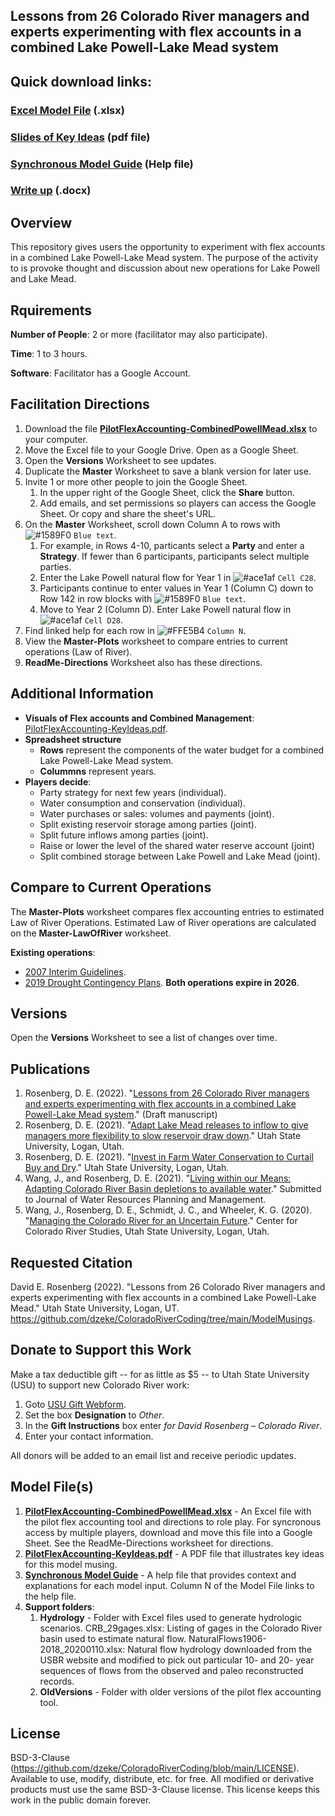 ## Lessons from 26 Colorado River managers and experts experimenting with flex accounts in a combined Lake Powell-Lake Mead  system

## Quick download links:
### [Excel Model File](https://github.com/dzeke/ColoradoRiverCoding/raw/main/ModelMusings/PilotFlexAccounting-CombinedPowellMead.xlsx) (.xlsx)
### [Slides of Key Ideas](https://github.com/dzeke/ColoradoRiverCoding/raw/main/ModelMusings/PilotFlexAccounting-KeyIdeas.pdf) (pdf file)
### [Synchronous Model Guide](https://github.com/dzeke/ColoradoRiverCoding/blob/main/ModelMusings/Support/ModelGuide/ModelGuide-CombinedLakePowellLakeMead.md) (Help file)
### [Write up](https://github.com/dzeke/ColoradoRiverCoding/raw/main/BlogDrafts/3-LessonsFromSynchronouslyModelCombinedLakePowellLakeMeadSystemWith26ColoradoRiverManagersExperts.docx) (.docx)

## Overview														
This repository gives users the opportunity to experiment with flex accounts in a combined Lake Powell-Lake Mead system. The purpose of the activity to is provoke thought and discussion about new operations for Lake Powell and Lake Mead.

## Rquirements
**Number of People**: 2 or more (facilitator may also participate).

**Time**: 1 to 3 hours.

**Software**: Facilitator has a Google Account.

## Facilitation Directions
1. Download the file **[PilotFlexAccounting-CombinedPowellMead.xlsx](https://github.com/dzeke/ColoradoRiverCoding/raw/main/ModelMusings/PilotFlexAccounting-CombinedPowellMead.xlsx)** to your computer.
1. Move the Excel file to your Google Drive. Open as a Google Sheet.
1. Open the **Versions** Worksheet to see updates.
1. Duplicate the **Master** Worksheet to save a blank version for later use. 
1. Invite 1 or more other people to join the Google Sheet.
   1. In the upper right of the Google Sheet, click the **Share** button.
   1. Add emails, and set permissions so players can access the Google Sheet. Or copy and share the sheet's URL. 
1. On the **Master** Worksheet, scroll down Column A to rows with ![#1589F0](https://via.placeholder.com/15/1589F0/000000?text=+) `Blue text`.
   1. For example, in Rows 4-10, particants select a **Party** and enter a **Strategy**. If fewer than 6 participants, participants select multiple parties.
   1. Enter the Lake Powell natural flow for Year 1 in ![#ace1af](https://via.placeholder.com/15/ace1af/000000?text=+) `Cell C28`.
   1. Participants continue to enter values in Year 1 (Column C) down to Row 142 in row blocks with ![#1589F0](https://via.placeholder.com/15/1589F0/000000?text=+) `Blue text`.
   1. Move to Year 2 (Column D). Enter Lake Powell natural flow in ![#ace1af](https://via.placeholder.com/15/ace1af/000000?text=+) `Cell D28`.
1. Find linked help for each row in ![#FFE5B4](https://via.placeholder.com/15/FFE5B4/000000?text=+) `Column N`.
1. View the **Master-Plots** worksheet to compare entries to current operations (Law of River).
1. **ReadMe-Directions** Worksheet also has these directions.

## Additional Information
 
 * **Visuals of Flex accounts and Combined Management**: [PilotFlexAccounting-KeyIdeas.pdf](https://github.com/dzeke/ColoradoRiverCoding/raw/main/ModelMusings/PilotFlexAccounting-KeyIdeas.pdf).
 * **Spreadsheet structure**
   * **Rows** represent the components of the water budget for a combined Lake Powell-Lake Mead system.
   * **Colummns** represent years. 
 * **Players decide**:
      * Party strategy for next few years (individual).
	  * Water consumption and conservation (individual).
	  * Water purchases or sales: volumes and payments (joint). 
	  * Split existing reservoir storage among parties (joint).
	  * Split future inflows among parties (joint). 
	  * Raise or lower the level of the shared water reserve account (joint)
      * Split combined storage between Lake Powell and Lake Mead (joint). 
  
## Compare to Current Operations
The **Master-Plots** worksheet compares flex accounting entries to estimated Law of River Operations. Estimated Law of River operations are calculated on the **Master-LawOfRiver** worksheet.

**Existing operations**:
* [2007 Interim Guidelines](https://www.usbr.gov/lc/region/programs/strategies/RecordofDecision.pdf).
* [2019 Drought Contingency Plans](https://www.usbr.gov/dcp/finaldocs.html). **Both operations expire in 2026**.

## Versions
Open the **Versions** Worksheet to see a list of changes over time. 
 
## Publications
1. Rosenberg, D. E. (2022). "[Lessons from 26 Colorado River managers and experts experimenting with flex accounts in a combined Lake Powell-Lake Mead system](https://github.com/dzeke/ColoradoRiverCoding/raw/main/BlogDrafts/3-LessonsFromSynchronouslyModelCombinedLakePowellLakeMeadSystemWith26ColoradoRiverManagersExperts.docx)." (Draft manuscript)
1. Rosenberg, D. E. (2021). "[Adapt Lake Mead releases to inflow to give managers more flexibility to slow reservoir draw down](https://digitalcommons.usu.edu/water_pubs/170/)." Utah State University, Logan, Utah.
1. Rosenberg, D. E. (2021). "[Invest in Farm Water Conservation to Curtail Buy and Dry](https://digitalcommons.usu.edu/water_pubs/169/)." Utah State University, Logan, Utah.
1. Wang, J., and Rosenberg, D. E. (2021). "[Living within our Means: Adapting Colorado River Basin depletions to available water]( https://digitalcommons.usu.edu/water_pubs/171/)." Submitted to Journal of Water Resources Planning and Management.
1. Wang, J., Rosenberg, D. E., Schmidt, J. C., and Wheeler, K. G. (2020). "[Managing the Colorado River for an Uncertain Future](http://qcnr.usu.edu/coloradoriver/files/CCRS_White_Paper_3.pdf)." Center for Colorado River Studies, Utah State University, Logan, Utah.

## Requested Citation
David E. Rosenberg (2022). "Lessons from 26 Colorado River managers and experts experimenting with flex accounts in a combined Lake Powell-Lake Mead." Utah State University, Logan, UT. https://github.com/dzeke/ColoradoRiverCoding/tree/main/ModelMusings.

## Donate to Support this Work
Make a tax deductible gift -- for as little as $5 -- to Utah State University (USU) to support new Colorado River work:

1. Goto [USU Gift Webform](https://www.usu.edu/advancement/give/index).
1. Set the box **Designation** to *Other*. 
1. In the **Gift Instructions** box enter *for David Rosenberg – Colorado River*.
1. Enter your contact information.

All donors will be added to an email list and receive periodic updates.

## Model File(s)
1. **[PilotFlexAccounting-CombinedPowellMead.xlsx](https://github.com/dzeke/ColoradoRiverCoding/raw/main/ModelMusings/PilotFlexAccounting-CombinedPowellMead.xlsx)** - An Excel file with the pilot flex accounting tool and directions to role play. For syncronous access by multiple players, download and move this file into a Google Sheet. See the ReadMe-Directions worksheet for directions.
1. **[PilotFlexAccounting-KeyIdeas.pdf](https://github.com/dzeke/ColoradoRiverCoding/raw/main/ModelMusings/PilotFlexAccounting-KeyIdeas.pdf)** - A PDF file that illustrates key ideas for this model musing.
1. **[Synchronous Model Guide](https://github.com/dzeke/ColoradoRiverCoding/blob/main/ModelMusings/Support/ModelGuide/ModelGuide-CombinedLakePowellLakeMead.md)** - A help file that provides context and explanations for each model input. Column N of the Model File links to the help file.
1. **Support folders**:
   1. **Hydrology** - Folder with Excel files used to generate hydrologic scenarios. CRB_29gages.xlsx: Listing of gages in the Colorado River basin used to estimate natural flow. NaturalFlows1906-2018_20200110.xlsx: Natural flow hydrology downloaded from the USBR website and modified to pick out particular 10- and 20- year sequences of flows from the observed and paleo reconstructed records.
   1. **OldVersions** - Folder with older versions of the pilot flex accounting tool.

## License
BSD-3-Clause (https://github.com/dzeke/ColoradoRiverCoding/blob/main/LICENSE). Available to use, modify, distribute, etc. for free.
All modified or derivative products must use the same BSD-3-Clause license. This license keeps this work in the public domain forever.

